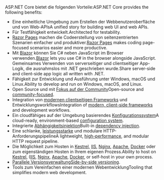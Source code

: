 <span data-ttu-id="e3731-101">ASP.NET Core bietet die folgenden Vorteile:</span><span class="sxs-lookup"><span data-stu-id="e3731-101">ASP.NET Core provides the following benefits:</span></span>

* <span data-ttu-id="e3731-102">Eine einheitliche Umgebung zum Erstellen der Webbenutzeroberfläche und von Web-APIs</span><span class="sxs-lookup"><span data-stu-id="e3731-102">A unified story for building web UI and web APIs.</span></span>
* <span data-ttu-id="e3731-103">Für Testfähigkeit entwickelt.</span><span class="sxs-lookup"><span data-stu-id="e3731-103">Architected for testability.</span></span>
* <span data-ttu-id="e3731-104">[Razor Pages](xref:razor-pages/index) machen die Codeerstellung von seitenzentrierten Szenarien einfacher und produktiver.</span><span class="sxs-lookup"><span data-stu-id="e3731-104">[Razor Pages](xref:razor-pages/index) makes coding page-focused scenarios easier and more productive.</span></span>
* <span data-ttu-id="e3731-105">Mit [Blazor](xref:blazor/index) können Sie C# neben JavaScript im Browser verwenden.</span><span class="sxs-lookup"><span data-stu-id="e3731-105">[Blazor](xref:blazor/index) lets you use C# in the browser alongside JavaScript.</span></span> <span data-ttu-id="e3731-106">Gemeinsames Verwenden von serverseitiger und clientseitiger App-Logik, die ausnahmslos mit .NET geschrieben wurde.</span><span class="sxs-lookup"><span data-stu-id="e3731-106">Share server-side and client-side app logic all written with .NET.</span></span>
* <span data-ttu-id="e3731-107">Fähigkeit zur Entwicklung und Ausführung unter Windows, macOS und Linux.</span><span class="sxs-lookup"><span data-stu-id="e3731-107">Ability to develop and run on Windows, macOS, and Linux.</span></span>
* <span data-ttu-id="e3731-108">Open Source und mit [Fokus auf der Community](https://live.asp.net/)</span><span class="sxs-lookup"><span data-stu-id="e3731-108">Open-source and [community-focused](https://live.asp.net/).</span></span>
* <span data-ttu-id="e3731-109">Integration von [modernen clientseitigen Frameworks](xref:blazor/index) und Entwicklungsworkflows</span><span class="sxs-lookup"><span data-stu-id="e3731-109">Integration of [modern, client-side frameworks](xref:blazor/index) and development workflows.</span></span>
* <span data-ttu-id="e3731-110">Ein cloudfähiges auf der Umgebung basierendes [Konfigurationssystem](xref:fundamentals/configuration/index)</span><span class="sxs-lookup"><span data-stu-id="e3731-110">A cloud-ready, environment-based [configuration system](xref:fundamentals/configuration/index).</span></span>
* <span data-ttu-id="e3731-111">Integrierte [Abhängigkeitsinjektion](xref:fundamentals/dependency-injection)</span><span class="sxs-lookup"><span data-stu-id="e3731-111">Built-in [dependency injection](xref:fundamentals/dependency-injection).</span></span>
* <span data-ttu-id="e3731-112">Eine schlanke, [leistungsstarke](https://github.com/aspnet/benchmarks) und modulare HTTP-Anforderungspipeline</span><span class="sxs-lookup"><span data-stu-id="e3731-112">A lightweight, [high-performance](https://github.com/aspnet/benchmarks), and modular HTTP request pipeline.</span></span>
* <span data-ttu-id="e3731-113">Die Möglichkeit zum Hosten in [Kestrel](xref:fundamentals/servers/kestrel), [IIS](xref:host-and-deploy/iis/index), [Nginx](xref:host-and-deploy/linux-nginx), [Apache](xref:host-and-deploy/linux-apache), [Docker](xref:host-and-deploy/docker/index) oder zum eigenständigen Hosten in Ihrem eigenen Prozess.</span><span class="sxs-lookup"><span data-stu-id="e3731-113">Ability to host on [Kestrel](xref:fundamentals/servers/kestrel), ([IIS](xref:host-and-deploy/iis/index), [Nginx](xref:host-and-deploy/linux-nginx), [Apache](xref:host-and-deploy/linux-apache), [Docker](xref:host-and-deploy/docker/index), or self-host in your own process.</span></span>
* <span data-ttu-id="e3731-114">[Parallele Versionsverwaltung](/dotnet/standard/choosing-core-framework-server#a-need-for-side-by-side-of-net-versions-per-application-level)</span><span class="sxs-lookup"><span data-stu-id="e3731-114">[Side-by-side versioning](/dotnet/standard/choosing-core-framework-server#a-need-for-side-by-side-of-net-versions-per-application-level).</span></span>
* <span data-ttu-id="e3731-115">Tools zum Vereinfachen einer modernen Webentwicklung</span><span class="sxs-lookup"><span data-stu-id="e3731-115">Tooling that simplifies modern web development.</span></span>
